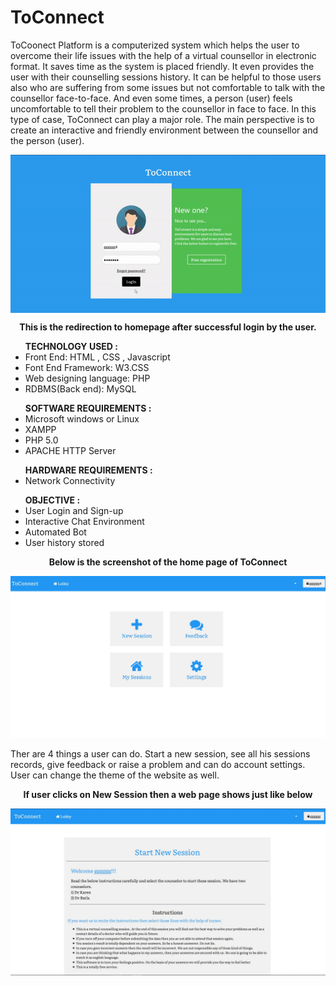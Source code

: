 # ToConnect
ToCoonect Platform is a computerized system which helps the user to overcome their life issues with the help of a virtual counsellor in electronic format. It saves time as the system is placed friendly. It even provides the user with their counselling sessions history. It can be helpful to those users also who are suffering from some issues but not comfortable to talk with the counsellor face-to-face. And even some times, a person (user) feels uncomfortable to tell their problem to the counsellor in face to face. In this type of case, ToConnect can play a major role.  The main perspective is to create an interactive and friendly environment between the counsellor and the person (user). 
<p align="center">
<img src='https://github.com/Kelta-King/ToConnect/blob/master/blob/ToconnectHome.gif' align='center'>
</p>
<p align="center">
  <b>This is the redirection to homepage after successful login by the user.</b>
</p>
<ul>
  <b>TECHNOLOGY USED :</b>
  <li>Front End: HTML , CSS , Javascript</li>
  <li>Font End Framework: W3.CSS</li>
  <li>Web designing language: PHP</li>
  <li>RDBMS(Back end): MySQL</li>
</ul>
<ul>
  <b>SOFTWARE REQUIREMENTS :</b>
  <li>Microsoft windows or Linux</li>
  <li>XAMPP</li>
  <li>PHP 5.0</li>
  <li>APACHE HTTP Server</li>
</ul>
<ul>
  <b>HARDWARE REQUIREMENTS :</b>
  <li>Network Connectivity</li>
</ul>
<ul>
  <b>OBJECTIVE :</b>
  <li>User Login and Sign-up</li>
  <li>Interactive Chat Environment</li>
  <li>Automated Bot</li>
  <li>User history stored</li>
</ul>
<p align="center">
<p align='center'>
  <b>Below is the screenshot of the home page of ToConnect</b>
</p>
<img src='https://github.com/Kelta-King/ToConnect/blob/master/blob/Home.JPG'>  
</p>
<p>
Ther are 4 things a user can do. Start a new session, see all his sessions records, give feedback or raise a problem and can do account settings. User can change the theme of the website as well.
</p>
<p align='center'><b>If user clicks on New Session then a web page shows just like below</b></p>
<img src='https://github.com/Kelta-King/ToConnect/blob/master/blob/startNew.JPG'>
<img src=''>
